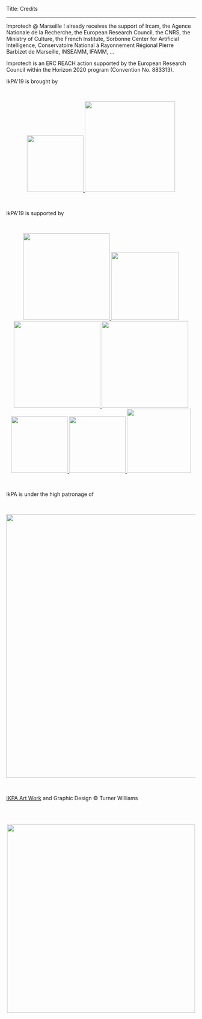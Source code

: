 Title: Credits

---

Improtech @ Marseille ! already receives the support of Ircam, the Agence Nationale de la Recherche, the European Research Council, the CNRS, the Ministry of Culture, the French Institute, Sorbonne Center for Artificial Intelligence, Conservatoire National à Rayonnement Régional Pierre Barbizet de Marseille, INSEAMM, IFAMM, ...

Improtech is an ERC REACH action supported by the European Research Council within the Horizon 2020 program (Convention No. 883313).


IkPA'19 is brought by

<br>
<p align="center">
<a target="_blank" href="https://www.ircam.fr"> <img  src="../images/LOGO.Ircam.jpg" width="150"> </a>
<a target="_blank" href="http://esadmm.fr/conservatoire/presentation/presentation/"> <img  src="../images/Logo_CNRRM.jpg" width="240"> </a>
</p>
<br>

IkPA'19 is supported by

<br>
<p align="center">
<a target="_blank" href="http://www.ircam.fr/recherche"> <img  src="../images/LOGO_STMS.jpg" width="230"> </a>
<a target="_blank" href="https://anr.fr/"> <img  src="../images/Logo_ANR.jpg" width="180"> </a>
<a target="_blank" href="https://erc.europa.eu/"> <img  src="../images/LOGO_ERC.jpg" width="230"> </a>
<a target="_blank" href="http://collegium.musicae.sorbonne-universites.fr"> <img  src="../images/logo_collegiumMusicae_CMJN.png" width="230"> </a>
<a target="_blank" href="http://digitaljazz.fr"> <img  src="../images/DjazzLOGO.png" width="150"> </a>
<a target="_blank" href="https://www.ehess.fr/"> <img  src="../images/Logo_EHESS.png" width="150"> </a>
<a target="_blank" href="http://www.ifa.gr/fr/"> <img  src="../images/LOGO_Institut_Francais.png" width="170"> </a>

</p>
<br>

IkPA is under the high patronage of

<br>

<p align="center">
<a target="_blank" href="http://www.ircam.fr"> <img  src="../images/LOGO_Tutelles_STMS.png" width="700"> </a>
</p>

<br>


 [IKPA Art Work]({filename}/pages/Visuals.md) and Graphic Design © Turner Williams

 <br>
 <br>


 <p align="center">
   <img src="../images/IKPoster1.jpg" width="500">
 </p>
